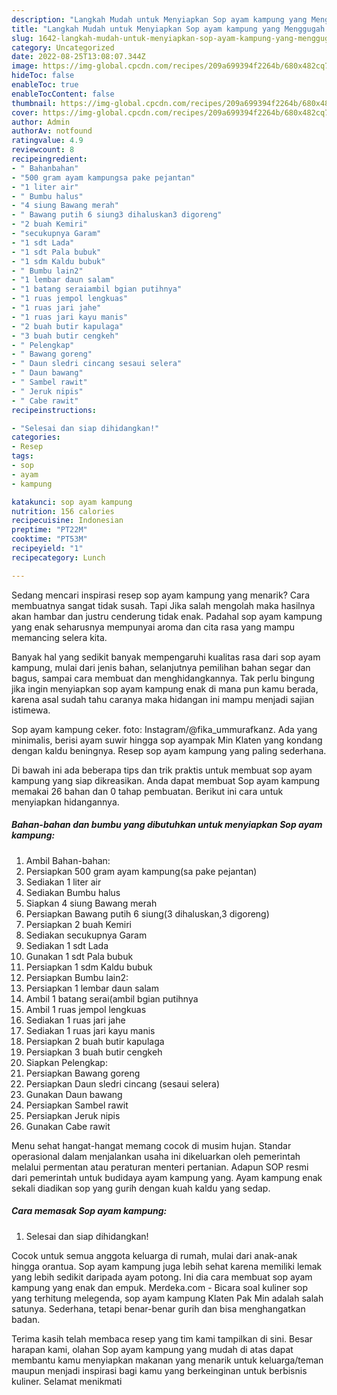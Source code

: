 ```yaml
---
description: "Langkah Mudah untuk Menyiapkan Sop ayam kampung yang Menggugah Selera, Buat Buka Puasa Sempurna"
title: "Langkah Mudah untuk Menyiapkan Sop ayam kampung yang Menggugah Selera, Buat Buka Puasa Sempurna"
slug: 1642-langkah-mudah-untuk-menyiapkan-sop-ayam-kampung-yang-menggugah-selera-buat-buka-puasa-sempurna
category: Uncategorized
date: 2022-08-25T13:08:07.344Z
image: https://img-global.cpcdn.com/recipes/209a699394f2264b/680x482cq70/sop-ayam-kampung-foto-resep-utama.jpg
hideToc: false
enableToc: true
enableTocContent: false
thumbnail: https://img-global.cpcdn.com/recipes/209a699394f2264b/680x482cq70/sop-ayam-kampung-foto-resep-utama.jpg
cover: https://img-global.cpcdn.com/recipes/209a699394f2264b/680x482cq70/sop-ayam-kampung-foto-resep-utama.jpg
author: Admin
authorAv: notfound
ratingvalue: 4.9
reviewcount: 8
recipeingredient:
- " Bahanbahan"
- "500 gram ayam kampungsa pake pejantan"
- "1 liter air"
- " Bumbu halus"
- "4 siung Bawang merah"
- " Bawang putih 6 siung3 dihaluskan3 digoreng"
- "2 buah Kemiri"
- "secukupnya Garam"
- "1 sdt Lada"
- "1 sdt Pala bubuk"
- "1 sdm Kaldu bubuk"
- " Bumbu lain2"
- "1 lembar daun salam"
- "1 batang seraiambil bgian putihnya"
- "1 ruas jempol lengkuas"
- "1 ruas jari jahe"
- "1 ruas jari kayu manis"
- "2 buah butir kapulaga"
- "3 buah butir cengkeh"
- " Pelengkap"
- " Bawang goreng"
- " Daun sledri cincang sesaui selera"
- " Daun bawang"
- " Sambel rawit"
- " Jeruk nipis"
- " Cabe rawit"
recipeinstructions:

- "Selesai dan siap dihidangkan!"
categories:
- Resep
tags:
- sop
- ayam
- kampung

katakunci: sop ayam kampung 
nutrition: 156 calories
recipecuisine: Indonesian
preptime: "PT22M"
cooktime: "PT53M"
recipeyield: "1"
recipecategory: Lunch

---
```



Sedang mencari inspirasi resep sop ayam kampung yang menarik? Cara membuatnya sangat tidak susah. Tapi Jika salah mengolah maka hasilnya akan hambar dan justru cenderung tidak enak. Padahal sop ayam kampung yang enak seharusnya mempunyai aroma dan cita rasa yang mampu memancing selera kita.


Banyak hal yang sedikit banyak mempengaruhi kualitas rasa dari sop ayam kampung, mulai dari jenis bahan, selanjutnya pemilihan bahan segar dan bagus, sampai cara membuat dan menghidangkannya. Tak perlu bingung jika ingin menyiapkan sop ayam kampung enak di mana pun kamu berada, karena asal sudah tahu caranya maka hidangan ini mampu menjadi sajian istimewa.

Sop ayam kampung ceker. foto: Instagram/@fika_ummurafkanz. Ada yang minimalis, berisi ayam suwir hingga sop ayampak Min Klaten yang kondang dengan kaldu beningnya. Resep sop ayam kampung yang paling sederhana.


Di bawah ini ada beberapa tips dan trik praktis untuk membuat sop ayam kampung yang siap dikreasikan. Anda dapat membuat Sop ayam kampung memakai 26 bahan dan 0 tahap pembuatan. Berikut ini cara untuk menyiapkan hidangannya.

<!--inarticleads1-->

##### Bahan-bahan dan bumbu yang dibutuhkan untuk menyiapkan Sop ayam kampung:

1. Ambil  Bahan-bahan:
1. Persiapkan 500 gram ayam kampung(sa pake pejantan)
1. Sediakan 1 liter air
1. Sediakan  Bumbu halus
1. Siapkan 4 siung Bawang merah
1. Persiapkan  Bawang putih 6 siung(3 dihaluskan,3 digoreng)
1. Persiapkan 2 buah Kemiri
1. Sediakan secukupnya Garam
1. Sediakan 1 sdt Lada
1. Gunakan 1 sdt Pala bubuk
1. Persiapkan 1 sdm Kaldu bubuk
1. Persiapkan  Bumbu lain2:
1. Persiapkan 1 lembar daun salam
1. Ambil 1 batang serai(ambil bgian putihnya
1. Ambil 1 ruas jempol lengkuas
1. Sediakan 1 ruas jari jahe
1. Sediakan 1 ruas jari kayu manis
1. Persiapkan 2 buah butir kapulaga
1. Persiapkan 3 buah butir cengkeh
1. Siapkan  Pelengkap:
1. Persiapkan  Bawang goreng
1. Persiapkan  Daun sledri cincang (sesaui selera)
1. Gunakan  Daun bawang
1. Persiapkan  Sambel rawit
1. Persiapkan  Jeruk nipis
1. Gunakan  Cabe rawit


Menu sehat hangat-hangat memang cocok di musim hujan. Standar operasional dalam menjalankan usaha ini dikeluarkan oleh pemerintah melalui permentan atau peraturan menteri pertanian. Adapun SOP resmi dari pemerintah untuk budidaya ayam kampung yang. Ayam kampung enak sekali diadikan sop yang gurih dengan kuah kaldu yang sedap. 

<!--inarticleads2-->

##### Cara memasak Sop ayam kampung:


1. Selesai dan siap dihidangkan!

Cocok untuk semua anggota keluarga di rumah, mulai dari anak-anak hingga orantua. Sop ayam kampung juga lebih sehat karena memiliki lemak yang lebih sedikit daripada ayam potong. Ini dia cara membuat sop ayam kampung yang enak dan empuk. Merdeka.com - Bicara soal kuliner sop yang terhitung melegenda, sop ayam kampung Klaten Pak Min adalah salah satunya. Sederhana, tetapi benar-benar gurih dan bisa menghangatkan badan. 

Terima kasih telah membaca resep yang tim kami tampilkan di sini. Besar harapan kami, olahan Sop ayam kampung yang mudah di atas dapat membantu kamu menyiapkan makanan yang menarik untuk keluarga/teman maupun menjadi inspirasi bagi kamu yang berkeinginan untuk berbisnis kuliner. Selamat menikmati
